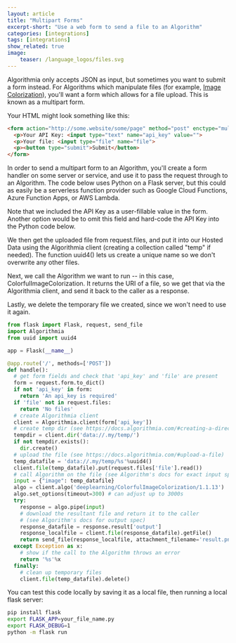 ```yaml
---
layout: article
title: "Multipart Forms"
excerpt-short: "Use a web form to send a file to an Algorithm"
categories: [integrations]
tags: [integrations]
show_related: true
image:
    teaser: /language_logos/files.svg
---
```


Algorithmia only accepts JSON as input, but sometimes you want to submit a form instead. For Algorithms which manipulate files (for example, [Image Colorization](https://algorithmia.com/algorithms/deeplearning/ColorfulImageColorization)), you'll want a form which allows for a file upload. This is known as a multipart form.

Your HTML might look something like this:

```html
<form action="http://some.website/some/page" method="post" enctype="multipart/form-data">
  <p>Your API Key: <input type="text" name="api_key" value="">
  <p>Your file: <input type="file" name="file">
  <p><button type="submit">Submit</button>
</form>
```

In order to send a multipart form to an Algorithm, you'll create a form handler on some server or service, and use it to pass the request through to an Algorithm. The code below uses Python on a Flask server, but this could as easily be a serverless function provider such as Google Cloud Functions, Azure Function Apps, or AWS Lambda.

Note that we included the API Key as a user-fillable value in the form. Another option would be to omit this field and hard-code the API Key into the Python code below.

We then get the uploaded file from request.files, and put it into our Hosted Data using the Algorithmia client (creating a collection called "temp" if needed). The function uuid4() lets us create a unique name so we don't overwrite any other files. 

Next, we call the Algorithm we want to run -- in this case, ColorfulImageColorization. It returns the URI of a file, so we get that via the Algorithmia client, and send it back to the caller as a response.

Lastly, we delete the temporary file we created, since we won't need to use it again.

```python
from flask import Flask, request, send_file
import Algorithmia
from uuid import uuid4

app = Flask(__name__)

@app.route('/', methods=['POST'])
def handle():
  # get form fields and check that 'api_key' and 'file' are present
  form = request.form.to_dict()
  if not 'api_key' in form:
    return 'An api_key is required'
  if 'file' not in request.files:
    return 'No files'
  # create Algorithmia client
  client = Algorithmia.client(form['api_key'])
  # create temp dir (see https://docs.algorithmia.com/#creating-a-directory)
  tempdir = client.dir('data://.my/temp/')
  if not tempdir.exists():
    dir.create()
  # upload the file (see https://docs.algorithmia.com/#upload-a-file)
  temp_datafile = 'data://.my/temp/%s'%uuid4()
  client.file(temp_datafile).put(request.files['file'].read())
  # call Algorithm on the file (see Algorithm's docs for exact input spec)
  input = {"image": temp_datafile}
  algo = client.algo('deeplearning/ColorfulImageColorization/1.1.13')
  algo.set_options(timeout=300) # can adjust up to 3000s
  try:
    response = algo.pipe(input)
    # download the resultant file and return it to the caller
    # (see Algorithm's docs for output spec)
    response_datafile = response.result['output']
    response_localfile = client.file(response_datafile).getFile()
    return send_file(response_localfile, attachment_filename='result.png')
  except Exception as x:
    # show if the call to the Algorithm throws an error
    return '%s'%x
  finally:
    # clean up temporary files
    client.file(temp_datafile).delete()
```

You can test this code locally by saving it as a local file, then running a local flask server:

```bash
pip install flask
export FLASK_APP=your_file_name.py
export FLASK_DEBUG=1
python -m flask run
```
